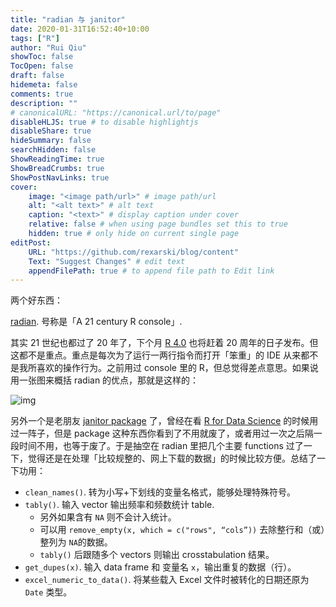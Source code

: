 ```yaml
---
title: "radian 与 janitor"
date: 2020-01-31T16:52:40+10:00
tags: ["R"]
author: "Rui Qiu"
showToc: false
TocOpen: false
draft: false
hidemeta: false
comments: true
description: ""
# canonicalURL: "https://canonical.url/to/page"
disableHLJS: true # to disable highlightjs
disableShare: true
hideSummary: false
searchHidden: false
ShowReadingTime: true
ShowBreadCrumbs: true
ShowPostNavLinks: true
cover:
    image: "<image path/url>" # image path/url
    alt: "<alt text>" # alt text
    caption: "<text>" # display caption under cover
    relative: false # when using page bundles set this to true
    hidden: true # only hide on current single page
editPost:
    URL: "https://github.com/rexarski/blog/content"
    Text: "Suggest Changes" # edit text
    appendFilePath: true # to append file path to Edit link
---
```


两个好东西：

[radian](https://github.com/randy3k/radian). 号称是「A 21 century R console」.

<!--more-->

其实 21 世纪也都过了 20 年了，下个月 [R 4.0](https://blog.revolutionanalytics.com/2019/12/preview-of-r-400.html) 也将赶着 20 周年的日子发布。但这都不是重点。重点是每次为了运行一两行指令而打开「笨重」的 IDE 从来都不是我所喜欢的操作行为。之前用过 console 里的 R，但总觉得差点意思。如果说用一张图来概括 radian 的优点，那就是这样的：

![img](https://user-images.githubusercontent.com/1690993/30728530-b5e9eb5c-9f26-11e7-8453-73a2e880c9de.png)

另外一个是老朋友 [janitor package](https://garthtarr.github.io/meatR/janitor.html) 了，曾经在看 [R for Data Science](https://r4ds.had.co.nz/) 的时候用过一阵子，但是 package 这种东西你看到了不用就废了，或者用过一次之后隔一段时间不用，也等于废了。于是抽空在 radian 里把几个主要 functions 过了一下，觉得还是在处理「比较规整的、网上下载的数据」的时候比较方便。总结了一下功用：

- `clean_names()`. 转为小写+下划线的变量名格式，能够处理特殊符号。
- `tably()`. 输入 vector 输出频率和频数统计 table.
  - 另外如果含有 `NA` 则不会计入统计。
  - 可以用 `remove_empty(x, which = c("rows", “cols”))` 去除整行和（或）整列为 `NA`的数据。
  - `tably()` 后跟随多个 vectors 则输出 crosstabulation 结果。
- `get_dupes(x)`. 输入 data frame 和 变量名 `x`，输出重复的数据（行）。
- `excel_numeric_to_data()`. 将某些载入 Excel 文件时被转化的日期还原为 `Date` 类型。

